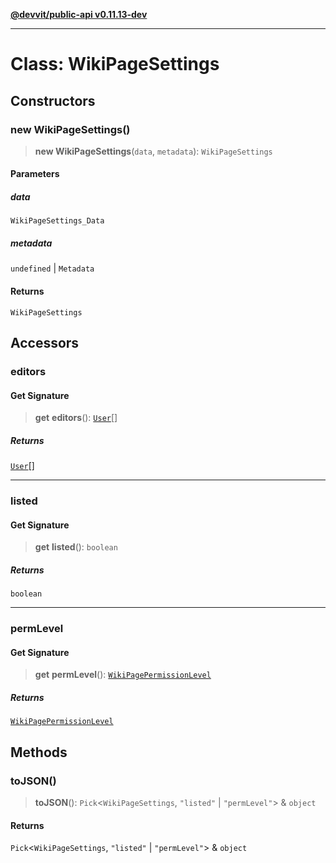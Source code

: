 [**@devvit/public-api v0.11.13-dev**](../../README.md)

---

# Class: WikiPageSettings

## Constructors

<a id="constructor"></a>

### new WikiPageSettings()

> **new WikiPageSettings**(`data`, `metadata`): `WikiPageSettings`

#### Parameters

##### data

`WikiPageSettings_Data`

##### metadata

`undefined` | `Metadata`

#### Returns

`WikiPageSettings`

## Accessors

<a id="editors"></a>

### editors

#### Get Signature

> **get** **editors**(): [`User`](User.md)[]

##### Returns

[`User`](User.md)[]

---

<a id="listed"></a>

### listed

#### Get Signature

> **get** **listed**(): `boolean`

##### Returns

`boolean`

---

<a id="permlevel"></a>

### permLevel

#### Get Signature

> **get** **permLevel**(): [`WikiPagePermissionLevel`](../enumerations/WikiPagePermissionLevel.md)

##### Returns

[`WikiPagePermissionLevel`](../enumerations/WikiPagePermissionLevel.md)

## Methods

<a id="tojson"></a>

### toJSON()

> **toJSON**(): `Pick`\<`WikiPageSettings`, `"listed"` \| `"permLevel"`\> & `object`

#### Returns

`Pick`\<`WikiPageSettings`, `"listed"` \| `"permLevel"`\> & `object`
